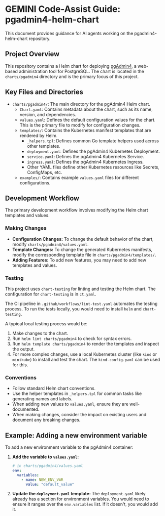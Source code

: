 # GEMINI Code-Assist Guide: pgadmin4-helm-chart

This document provides guidance for AI agents working on the pgadmin4-helm-chart repository.

## Project Overview

This repository contains a Helm chart for deploying [pgAdmin4](https://www.pgadmin.org/), a web-based administration tool for PostgreSQL. The chart is located in the `charts/pgadmin4` directory and is the primary focus of this project.

## Key Files and Directories

-   `charts/pgadmin4/`: The main directory for the pgAdmin4 Helm chart.
    -   `Chart.yaml`: Contains metadata about the chart, such as its name, version, and dependencies.
    -   `values.yaml`: Defines the default configuration values for the chart. This is the primary file to modify for configuration changes.
    -   `templates/`: Contains the Kubernetes manifest templates that are rendered by Helm.
        -   `_helpers.tpl`: Defines common Go template helpers used across other templates.
        -   `deployment.yaml`: Defines the pgAdmin4 Kubernetes Deployment.
        -   `service.yaml`: Defines the pgAdmin4 Kubernetes Service.
        -   `ingress.yaml`: Defines the pgAdmin4 Kubernetes Ingress.
        -   Other YAML files define other Kubernetes resources like Secrets, ConfigMaps, etc.
    -   `examples/`: Contains example `values.yaml` files for different configurations.

## Development Workflow

The primary development workflow involves modifying the Helm chart templates and values.

### Making Changes

-   **Configuration Changes:** To change the default behavior of the chart, modify `charts/pgadmin4/values.yaml`.
-   **Template Changes:** To change the generated Kubernetes manifests, modify the corresponding template file in `charts/pgadmin4/templates/`.
-   **Adding Features:** To add new features, you may need to add new templates and values.

### Testing

This project uses `chart-testing` for linting and testing the Helm chart. The configuration for `chart-testing` is in `ct.yaml`.

The CI pipeline in `.github/workflows/lint-test.yaml` automates the testing process. To run the tests locally, you would need to install `helm` and `chart-testing`.

A typical local testing process would be:

1.  Make changes to the chart.
2.  Run `helm lint charts/pgadmin4` to check for syntax errors.
3.  Run `helm template charts/pgadmin4` to render the templates and inspect the output.
4.  For more complex changes, use a local Kubernetes cluster (like `kind` or `minikube`) to install and test the chart. The `kind-config.yaml` can be used for this.

### Conventions

-   Follow standard Helm chart conventions.
-   Use the helper templates in `_helpers.tpl` for common tasks like generating names and labels.
-   When adding new values to `values.yaml`, ensure they are well-documented.
-   When making changes, consider the impact on existing users and document any breaking changes.

## Example: Adding a new environment variable

To add a new environment variable to the pgAdmin4 container:

1.  **Add the variable to `values.yaml`:**
    ```yaml
    # in charts/pgadmin4/values.yaml
    env:
      variables:
        - name: NEW_ENV_VAR
          value: "default_value"
    ```

2.  **Update the `deployment.yaml` template:**
    The `deployment.yaml` likely already has a section for environment variables. You would need to ensure it ranges over the `env.variables` list. If it doesn't, you would add it.
